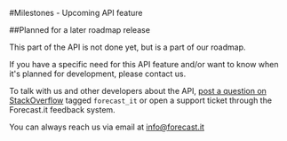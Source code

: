 #Milestones - Upcoming API feature

##Planned for a later roadmap release

This part of the API is not done yet, but is a part of our roadmap. 

If you have a specific need for this API feature and/or want to know when it's planned for development, please contact us.

To talk with us and other developers about the API, [post a question on StackOverflow](http://stackoverflow.com/questions/ask) tagged `forecast_it` or open a support ticket through the Forecast.it feedback system.

You can always reach us via email at info@forecast.it